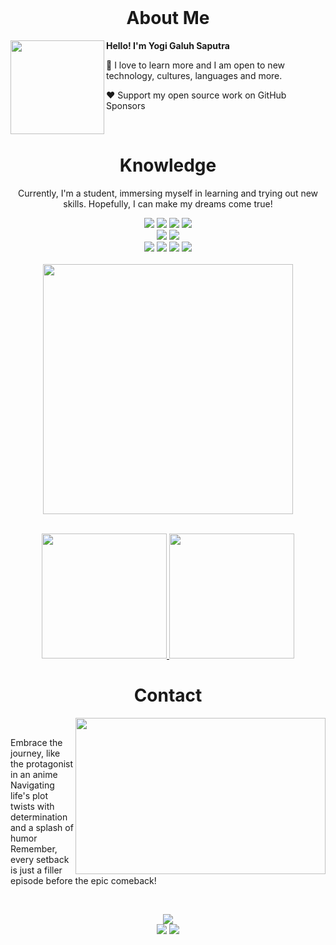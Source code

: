 <br>
<h1 align="center">About Me</h1>
<a href="https://github.com/exoream"><img align="left" width="150" src="https://i.ibb.co.com/FmccD4g/338249a193598c5122910ecb0bfc5fa510ca6848-s2-n2-y1.png"></a>

<p><strong>Hello! I'm Yogi Galuh Saputra</strong></p>
<p>📗 I love to learn more and I am open to new technology, cultures, languages and more.</p>
<p>❤️ Support my open source work on GitHub Sponsors</p>
<br>

<div align="center">
    <h1>Knowledge</h1>
    <p>Currently, I'm a student, immersing myself in learning and trying out new skills. Hopefully, I can make my dreams come true!</p>
    <img src="https://img.shields.io/badge/go-%2300ADD8.svg?style=for-the-badge&logo=go&logoColor=white">
    <img src="https://img.shields.io/badge/node.js-6DA55F?style=for-the-badge&logo=node.js&logoColor=white">
    <img src="https://img.shields.io/badge/typescript-%23007ACC.svg?style=for-the-badge&logo=typescript&logoColor=white">
    <img src="https://img.shields.io/badge/dart-%230175C2.svg?style=for-the-badge&logo=dart&logoColor=white"><br>
    <img src="https://img.shields.io/badge/Flutter-%2302569B.svg?style=for-the-badge&logo=Flutter&logoColor=white">
    <img src="https://img.shields.io/badge/mysql-%23000.svg?style=for-the-badge&logo=mysql&logoColor=white"><br>
    <img src="https://img.shields.io/badge/GoogleCloud-%234285F4.svg?style=for-the-badge&logo=google-cloud&logoColor=white">
    <img src="https://img.shields.io/badge/AWS-%23FF9900.svg?style=for-the-badge&logo=amazon-aws&logoColor=white">
    <img src="https://img.shields.io/badge/docker-%230db7ed.svg?style=for-the-badge&logo=docker&logoColor=white">
    <img src="https://img.shields.io/badge/codecov-%23ff0077.svg?style=for-the-badge&logo=codecov&logoColor=white"><br><br>
  <a href="https://github.com/exoream">
      <img align="center" width="400" heigh="200" src="img/219626.gif">
  </a>
</div>

<br>
<p align="center">
<a href="https://github.com/exoream">
  <img height="200em" src="https://github-readme-stats-eight-theta.vercel.app/api?username=exoream&show_icons=true&theme=algolia&include_all_commits=true&count_private=true%22"/>
  <img height="200em" src="https://github-readme-stats-eight-theta.vercel.app/api/top-langs/?username=exoream&layout=compact&layout=compact&theme=algolia"/>
</a>
</p>

<h1 align="center">Contact</h1>
<div align="center">
    <a href="https://github.com/exoream"><img src=img/tumblr_1dd695a2f774f2277005a263823de596_63755bac_540.webp align="right" width="400" height="250"></a>
</div> <br>

<p>Embrace the journey, like the protagonist in an anime <br> Navigating life's plot twists with determination and a splash of humor <br> Remember, every setback is just a filler episode before the epic comeback!</p> <br>
<p align="center">
<a href="https://www.facebook.com/Hilbih"><img src="https://img.shields.io/badge/Facebook-1877F2?style=for-the-badge&logo=facebook&logoColor=white"></a> <br>
<a href="https://discord.com/invite/exoream"><img src="https://img.shields.io/badge/Discord-7289DA?style=for-the-badge&logo=discord&logoColor=white"></a>
<a href="https://www.linkedin.com/in/alhilaluddin/"><img src="https://img.shields.io/badge/LinkedIn-0077B5?style=for-the-badge&logo=linkedin&logoColor=white"></a>
</p>








  
  
